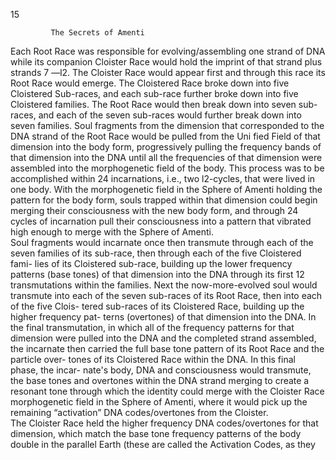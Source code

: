 15                  

             
             The Secrets of Amenti  
  Each Root Race was responsible for evolving/assembling one strand of
DNA while its companion Cloister Race would hold the imprint of that
strand plus strands 7 —l2. The Cloister Race would appear first and through
this race its Root Race would emerge. The Cloistered Race broke down into
five Cloistered Sub-races, and each sub-race further broke down into five
Cloistered families. The Root Race would then break down into seven sub-
races, and each of the seven sub-races would further break down into seven
families. Soul fragments from the dimension that corresponded to the DNA
strand of the Root Race would be pulled from the Uni fied Field of that
dimension into the body form, progressively pulling the frequency bands of
that dimension into the DNA until all the frequencies of that dimension
were assembled into the morphogenetic field of the body. This process was to
be accomplished within 24 incarnations, i.e., two l2-cycles, that were lived
in one body. With the morphogenetic field in the Sphere of Amenti holding
the pattern for the body form, souls trapped within that dimension could
begin merging their consciousness with the new body form, and through 24
cycles of incarnation pull their consciousness into a pattern that vibrated
high enough to merge with the Sphere of Amenti.  
               Soul fragments would incarnate once then transmute through each of the
seven families of its sub-race, then through each of the five Cloistered fami-
lies of its Cloistered sub-race, building up the lower frequency patterns (base
tones) of that dimension into the DNA through its first 12 transmutations
within the families. Next the now-more-evolved soul would transmute into
each of the seven sub-races of its Root Race, then into each of the five Clois-
tered sub-races of its Cloistered Race, building up the higher frequency pat-
terns (overtones) of that dimension into the DNA. In the final
transmutation, in which all of the frequency patterns for that dimension were
pulled into the DNA and the completed strand assembled, the incarnate
then carried the full base tone pattern of its Root Race and the particle over-
tones of its Cloistered Race within the DNA. In this final phase, the incar-
nate's body, DNA and consciousness would transmute, the base tones and
overtones within the DNA strand merging to create a resonant tone through
which the identity could merge with the Cloister Race morphogenetic field
in the Sphere of Amenti, where it would pick up the remaining “activation”
DNA codes/overtones from the Cloister.  
         The Cloister Race held the higher frequency DNA  codes/overtones for
         that dimension, which match the base tone frequency patterns of the body
 double in the parallel Earth (these are called the Activation Codes, as they